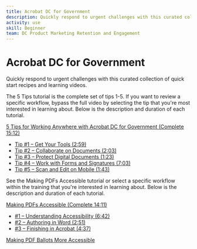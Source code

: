 ```yaml
---
title: Acrobat DC for Government
description: Quickly respond to urgent challenges with this curated collection of quick start recipes and learning videos
activity: use
skill: Beginner
team: DC Product Marketing Retention and Engagement
---
```


# Acrobat DC for Government

Quickly respond to urgent challenges with this curated collection of quick start recipes and learning videos.

The 5 Tips tutorial is the complete set of tips 1-5. If you want to review a specific workflow, bypass the full video by selecting the tip that you're most interested in learning about. Below is the description and duration of each tutorial.


[5 Tips for Working Anywhere with Acrobat DC for Government (Complete 15:12)](5-tips-for-working-anywhere-with-acrobat-dc-for-government.md) 
* [Tip #1 – Get Your Tools (2:59)](get-your-tools.md)
* [Tip #2 – Collaborate on Documents (2:03)](collaborate-on-documents.md)
* [Tip #3 – Protect Digital Documents (1:23)](protect-digital-documents.md)
* [Tip #4 – Work with Forms and Signatures (7:03)](work-with-forms-and-signatures.md)
* [Tip #5 – Scan and Edit on Mobile (1:43)](scan-and-edit-on-mobile.md)


See the Making PDFs Accessible tutorial or select a specific workflow within the training that you're interested in learning about. Below is the description and duration of each tutorial.


[Making PDFs Accessible (Complete 14:11)](making-pdfs-accessible.md)
* [#1 – Understanding Accessibility (6:42)](understanding-accessibility.md)
* [#2 – Authoring in Word (2:51)](authoring-in-word.md)
* [#3 – Finishing in Acrobat (4:37)](finishing-in-acrobat.md)

[Making PDF Ballots More Accessible](making-pdf-ballots-accessible.md)
